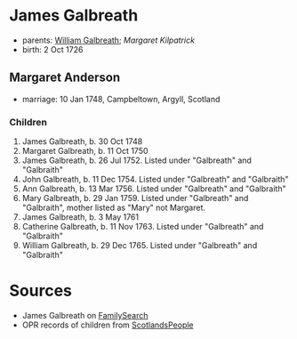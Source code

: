 # James Galbreath

- parents: [William Galbreath](galbreath-william-1701.md); *Margaret Kilpatrick*
- birth: 2 Oct 1726

## Margaret Anderson

- marriage: 10 Jan 1748, Campbeltown, Argyll, Scotland 

### Children

1. James Galbreath, b. 30 Oct 1748
2. Margaret Galbreath, b. 11 Oct 1750
3. James Galbreath, b. 26 Jul 1752.  Listed under "Galbreath" and "Galbraith"
4. John Galbreath, b. 11 Dec 1754. Listed under "Galbreath" and "Galbraith"
5. Ann Galbreath, b. 13 Mar 1756. Listed under "Galbreath" and "Galbraith"
6. Mary Galbreath, b. 29 Jan 1759. Listed under "Galbreath" and "Galbraith", mother listed as "Mary" not Margaret.
7. James Galbreath, b. 3 May 1761
8. Catherine Galbreath, b. 11 Nov 1763. Listed under "Galbreath" and "Galbraith"
9. William Galbreath, b. 29 Dec 1765. Listed under "Galbreath" and "Galbraith"

# Sources

- James Galbreath on [FamilySearch](https://www.familysearch.org/tree/person/KCQW-GZT)
- OPR records of children from [ScotlandsPeople](https://www.scotlandspeople.gov.uk/record-results?search_type=people&event=%28B%20OR%20C%20OR%20S%29&record_type%5B0%5D=opr_births&church_type=Old%20Parish%20Registers&dl_cat=church&dl_rec=church-births-baptisms&surname=galbreath&surname_so=fuzzy&forename_so=starts&from_year=1748&to_year=1770&parent_names=galb&parent_names_so=starts&parent_name_two=anderson&parent_name_two_so=fuzzy&county=ARGYLL&record=Church%20of%20Scotland%20%28old%20parish%20registers%29%20Roman%20Catholic%20Church%20Other%20churches&rd_real_name%5B0%5D=CAMPBELTOWN%20%28LANDWARD%29%20OR%20CAMPBELTOWN%20%28BURGH%29%20OR%20CAMPBELTOWN&rd_display_name%5B0%5D=CAMPBELTOWN%20%28LANDWARD%29%7CCAMPBELTOWN%20%28BURGH%29%7CCAMPBELTOWN_CAMPBELTOWN&rd_label%5B0%5D=CAMPBELTOWN&rd_name%5B0%5D=CAMPBELTOWN%20%2ALANDWARD%2A%20OR%20CAMPBELTOWN%20%2ABURGH%2A%20OR%20CAMPBELTOWN&sort=asc&order=Date&field=year)
